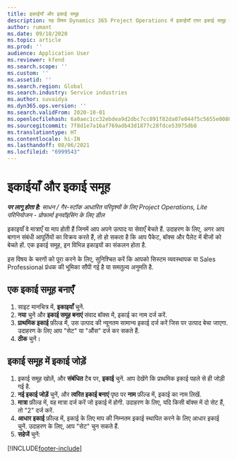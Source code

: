 ```yaml
---
title: इकाईयाँ और इकाई समूह
description: यह विषय Dynamics 365 Project Operations में इकाईयाँ एयर इकाई समूह बनाने के तरीके के बारे में जानकारी प्रदान करता है.
author: rumant
ms.date: 09/18/2020
ms.topic: article
ms.prod: ''
audience: Application User
ms.reviewer: kfend
ms.search.scope: ''
ms.custom: ''
ms.assetid: ''
ms.search.region: Global
ms.search.industry: Service industries
ms.author: suvaidya
ms.dyn365.ops.version: ''
ms.search.validFrom: 2020-10-01
ms.openlocfilehash: 6a0aec1cc32ebdea9d2dbc7cc891f82da07e044f5c5655e008068f72dd198587
ms.sourcegitcommit: 7f8d1e7a16af769adb43d1877c28fdce53975db8
ms.translationtype: HT
ms.contentlocale: hi-IN
ms.lasthandoff: 08/06/2021
ms.locfileid: "6999543"
---
```

# <a name="units-and-unit-groups"></a>इकाईयाँ और इकाई समूह

_**पर लागू होता है:** साधन / गैर-स्टॉक आधारित परिदृश्यों के लिए Project Operations, Lite परिनियोजन - प्रोफार्मा इनवॉइसिंग के लिए डील_

इकाइयाँ वे मात्राएँ या माप होती हैं जिनमें आप अपने उत्पाद या सेवाएँ बेचते हैं. उदाहरण के लिए, अगर आप बागान संबंधी आपूर्तियों का विक्रय करते हैं, तो हो सकता है कि आप पैकेट, बॉक्स और पैलेट में बीजों को बेचते हों. एक इकाई समूह, इन विभिन्न इकाइयों का संकलन होता है.

इस विषय के चरणों को पूरा करने के लिए, सुनिश्चित करें कि आपको सिस्टम व्यवस्थापक या Sales Professional प्रंधक की भूमिका सौंपी गई है या समतुल्य अनुमति है.

## <a name="create-a-unit-group"></a>एक इकाई समूह बनाएँ

1. साइट मानचित्र में, **इकाइयाँ** चुनें.
2. **नया** चुनें और **इकाई समूह बनाएं** संवाद बॉक्स में, इकाई का नाम दर्ज करें.
3. **प्राथमिक इकाई** फ़ील्ड में, उस उत्पाद की न्यूनतम सामान्य इकाई दर्ज करें जिस पर उत्पाद बेचा जाएगा. उदाहरण के लिए आप "सेट" या "औंस" दर्ज कर सकते हैं.
4. **ठीक** चुनें।

## <a name="add-units-to-a-unit-group"></a>इकाई समूह में इकाई जोड़ें

1. इकाई समूह खोलें, और **संबंधित** टैब पर, **इकाई** चुनें. आप देखेंगे कि प्राथमिक इकाई पहले से ही जोड़ी गई है.
2. **नई इकाई जोड़ें** चुनें, और **त्वरित इकाई बनाएं** पृष्ठ पर **नाम** फ़ील्ड में, इकाई का नाम लिखें.
3. **मात्रा** फ़ील्ड में, वह मात्रा दर्ज करें जो इकाई में होगी. उदाहरण के लिए, यदि किसी बॉक्स में दो सेट हैं, तो "2" दर्ज करें. 
4. **आधार इकाई** फ़ील्ड में, इकाई के लिए माप की निम्नतम इकाई स्थापित करने के लिए आधार इकाई चुनें. उदाहरण के लिए, आप "सेट" चुन सकते हैं.
5. **सहेजें** चुनें:


[!INCLUDE[footer-include](../includes/footer-banner.md)]